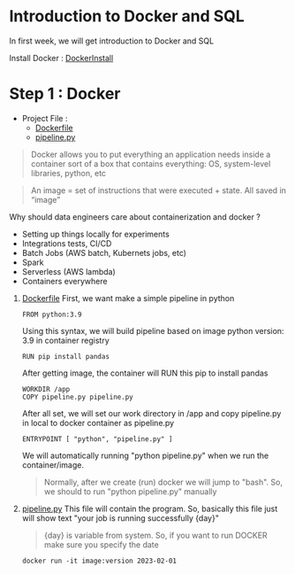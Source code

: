 # Introduction to Docker and SQL
In first week, we will get introduction to Docker and SQL

Install Docker : [DockerInstall](https://docs.docker.com/get-docker/)

# Step 1 : Docker
- Project File :
    - [Dockerfile](Dockerfile)
    - [pipeline.py](pipeline.py)
> Docker allows you to put everything an application needs inside a container
> sort of a box that contains everything: OS, system-level libraries, python, etc

> An image = set of instructions that were executed + state. All saved in “image”

Why should data engineers care about containerization and docker ?
- Setting up things locally for experiments
- Integrations tests, CI/CD
- Batch Jobs (AWS batch, Kubernets jobs, etc)
- Spark
- Serverless (AWS lambda)
- Containers everywhere

1. [Dockerfile](Dockerfile)
    First, we want make a simple pipeline in python
    ```
    FROM python:3.9
    ```
    Using this syntax, we will build pipeline based on image python version: 3.9 in container registry

    ```
    RUN pip install pandas
    ```
    After getting image, the container will RUN this pip to install pandas

    ```
    WORKDIR /app
    COPY pipeline.py pipeline.py
    ```
    After all set, we will set our work directory in /app and copy pipeline.py in local to docker container as pipeline.py

    ```
    ENTRYPOINT [ "python", "pipeline.py" ]
    ```
    We will automatically running "python pipeline.py" when we run the container/image.
    > Normally, after we create (run) docker we will jump to "bash".
    > So, we should to run "python pipeline.py" manually 
2. [pipeline.py](pipeline.py)
    This file will contain the program. So, basically this file just will show text "your job is running successfully {day}"
    > {day} is variable from system.
    So, if you want to run DOCKER make sure you specify the date
    ```
    docker run -it image:version 2023-02-01
    ```
